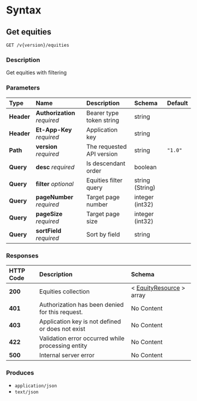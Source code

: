 # Syntax

## Get equities

```text
GET /v{version}/equities
```

### Description

Get equities with filtering

### Parameters

| Type | Name | Description | Schema | Default |
| :--- | :--- | :--- | :--- | :--- |
| **Header** | **Authorization**   _required_ | Bearer type token string | string |  |
| **Header** | **Et-App-Key**   _required_ | Application key | string |  |
| **Path** | **version**   _required_ | The requested API version | string | `"1.0"` |
| **Query** | **desc**   _required_ | Is descendant order | boolean |  |
| **Query** | **filter**   _optional_ | Equities filter query | string \(String\) |  |
| **Query** | **pageNumber**   _required_ | Target page number | integer \(int32\) |  |
| **Query** | **pageSize**   _required_ | Target page size | integer \(int32\) |  |
| **Query** | **sortField**   _required_ | Sort by field | string |  |

### Responses

| HTTP Code | Description | Schema |
| :--- | :--- | :--- |
| **200** | Equities collection | &lt; [EquityResource](../../definitions.md#equityresource) &gt; array |
| **401** | Authorization has been denied for this request. | No Content |
| **403** | Application key is not defined or does not exist | No Content |
| **422** | Validation error occurred while processing entity | No Content |
| **500** | Internal server error | No Content |

### Produces

* `application/json`
* `text/json`

